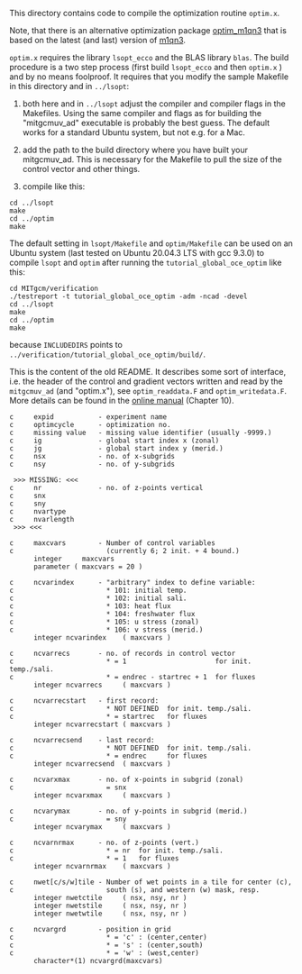 This directory contains code to compile the optimization routine
`optim.x`.

Note, that there is an alternative optimization package [optim_m1qn3](
https://github.com/mjlosch/optim_m1qn3) that is based on the latest
(and last) version of
[m1qn3](https://who.rocq.inria.fr/Jean-Charles.Gilbert/modulopt/optimization-routines/m1qn3/m1qn3.html).

`optim.x` requires the library `lsopt_ecco` and the BLAS library
`blas`. The build procedure is a two step process (first build
`lsopt_ecco` and then `optim.x` ) and by no means foolproof. It
requires that you modify the sample Makefile in this directory and in
`../lsopt`:

1. both here and in `../lsopt` adjust the compiler and compiler flags
   in the Makefiles. Using the same compiler and flags as for building
   the "mitgcmuv_ad" executable is probably the best guess. The
   default works for a standard Ubuntu system, but not e.g. for a Mac.

2. add the path to the build directory where you have built your
   mitgcmuv_ad. This is necessary for the Makefile to pull the size of
   the control vector and other things.

3. compile like this:
```
cd ../lsopt
make
cd ../optim
make
```

The default setting in `lsopt/Makefile` and `optim/Makefile` can be
used on an Ubuntu system (last tested on Ubuntu 20.04.3 LTS with gcc
9.3.0) to compile `lsopt` and `optim` after running the
`tutorial_global_oce_optim` like this:

```
cd MITgcm/verification
./testreport -t tutorial_global_oce_optim -adm -ncad -devel
cd ../lsopt
make
cd ../optim
make
```
because `INCLUDEDIRS` points to `../verification/tutorial_global_oce_optim/build/`.

This is the content of the old README. It describes some sort of
interface, i.e. the header of the control and gradient vectors written
and read by the `mitgcmuv_ad` (and "optim.x"), see `optim_readdata.F`
and `optim_writedata.F`. More details can be found in the [online
manual](https://mitgcm.org/documentation) (Chapter 10).
```
c     expid           - experiment name
c     optimcycle      - optimization no.
c     missing value   - missing value identifier (usually -9999.)
c     ig              - global start index x (zonal)
c     jg              - global start index y (merid.)
c     nsx             - no. of x-subgrids
c     nsy             - no. of y-subgrids

 >>> MISSING: <<<
c     nr              - no. of z-points vertical
c     snx
c     sny
c     nvartype
c     nvarlength
 >>> <<<

c     maxcvars        - Number of control variables
c                       (currently 6; 2 init. + 4 bound.)
      integer     maxcvars
      parameter ( maxcvars = 20 )

c     ncvarindex      - "arbitrary" index to define variable:
c                       * 101: initial temp.
c                       * 102: initial sali.
c                       * 103: heat flux
c                       * 104: freshwater flux
c                       * 105: u stress (zonal)
c                       * 106: v stress (merid.)
      integer ncvarindex    ( maxcvars )

c     ncvarrecs       - no. of records in control vector
c                       * = 1                      for init. temp./sali.
c                       * = endrec - startrec + 1  for fluxes
      integer ncvarrecs     ( maxcvars )

c     ncvarrecstart   - first record:
c                       * NOT DEFINED  for init. temp./sali.
c                       * = startrec   for fluxes
      integer ncvarrecstart ( maxcvars )

c     ncvarrecsend    - last record:
c                       * NOT DEFINED  for init. temp./sali.
c                       * = endrec     for fluxes
      integer ncvarrecsend  ( maxcvars )

c     ncvarxmax       - no. of x-points in subgrid (zonal)
c                       = snx
      integer ncvarxmax     ( maxcvars )

c     ncvarymax       - no. of y-points in subgrid (merid.)
c                       = sny
      integer ncvarymax     ( maxcvars )

c     ncvarnrmax      - no. of z-points (vert.)
c                       * = nr  for init. temp./sali.
c                       * = 1   for fluxes
      integer ncvarnrmax    ( maxcvars )

c     nwet[c/s/w]tile - Number of wet points in a tile for center (c),
c                       south (s), and western (w) mask, resp.
      integer nwetctile     ( nsx, nsy, nr )
      integer nwetstile     ( nsx, nsy, nr )
      integer nwetwtile     ( nsx, nsy, nr )

c     ncvargrd        - position in grid
c                       * = 'c' : (center,center)
c                       * = 's' : (center,south)
c                       * = 'w' : (west,center)
      character*(1) ncvargrd(maxcvars)

```
